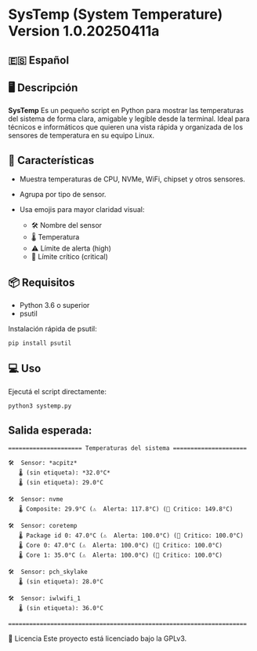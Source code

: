 # SysTemp (System Temperature) Version 1.0.20250411a

## 🇪🇸 Español

## 🖥️ Descripción

 **SysTemp** Es un pequeño script en Python para mostrar las temperaturas del sistema de forma clara, amigable y legible desde la terminal. Ideal para técnicos e informáticos que quieren una vista rápida y organizada de los sensores de temperatura en su equipo Linux.


## 🚀 Características
- Muestra temperaturas de CPU, NVMe, WiFi, chipset y otros sensores.

- Agrupa por tipo de sensor.

- Usa emojis para mayor claridad visual:

   - 🛠️ Nombre del sensor
   - 🌡️ Temperatura
   - ⚠️ Límite de alerta (high)
   - 🚨 Límite crítico (critical)


## 📦 Requisitos
- Python 3.6 o superior
- psutil


Instalación rápida de psutil:
```bash
pip install psutil
```

## 💻 Uso
Ejecutá el script directamente:
```bash
python3 systemp.py
```


## Salida esperada:
```
===================== Temperaturas del sistema =====================

🛠️  Sensor: *acpitz*
   🌡️ (sin etiqueta): *32.0°C*
   🌡️ (sin etiqueta): 29.0°C

🛠️  Sensor: nvme
   🌡️ Composite: 29.9°C (⚠️  Alerta: 117.8°C) (🚨 Critico: 149.8°C)

🛠️  Sensor: coretemp
   🌡️ Package id 0: 47.0°C (⚠️  Alerta: 100.0°C) (🚨 Critico: 100.0°C)
   🌡️ Core 0: 47.0°C (⚠️  Alerta: 100.0°C) (🚨 Critico: 100.0°C)
   🌡️ Core 1: 35.0°C (⚠️  Alerta: 100.0°C) (🚨 Critico: 100.0°C)

🛠️  Sensor: pch_skylake
   🌡️ (sin etiqueta): 28.0°C

🛠️  Sensor: iwlwifi_1
   🌡️ (sin etiqueta): 36.0°C

====================================================================
```

📜 Licencia
Este proyecto está licenciado bajo la GPLv3.
